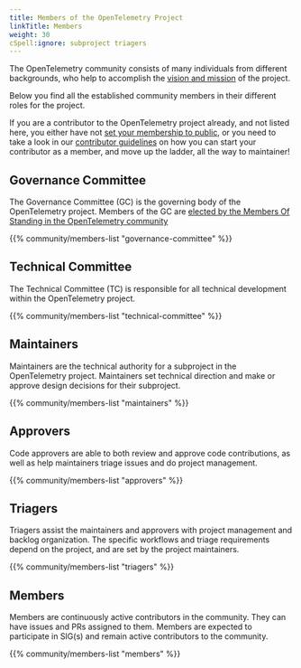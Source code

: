 ```yaml
---
title: Members of the OpenTelemetry Project
linkTitle: Members
weight: 30
cSpell:ignore: subproject triagers
---
```


The OpenTelemetry community consists of many individuals from different
backgrounds, who help to accomplish the
[vision and mission](/community/mission/) of the project.

Below you find all the established community members in their different roles
for the project.

If you are a contributor to the OpenTelemetry project already, and not listed
here, you either have not
[set your membership to public](https://docs.github.com/en/account-and-profile/setting-up-and-managing-your-personal-account-on-github/managing-your-membership-in-organizations/publicizing-or-hiding-organization-membership),
or you need to take a look in our
[contributor guidelines](https://github.com/open-telemetry/community/blob/main/guides/contributor/membership.md)
on how you can start your contributor as a member, and move up the ladder, all
the way to maintainer!

## Governance Committee

The Governance Committee (GC) is the governing body of the OpenTelemetry
project. Members of the GC are
[elected by the Members Of Standing in the OpenTelemetry community](https://github.com/open-telemetry/community/blob/main/governance-charter.md#elections)

{{% community/members-list "governance-committee" %}}

## Technical Committee

The Technical Committee (TC) is responsible for all technical development within
the OpenTelemetry project.

{{% community/members-list "technical-committee" %}}

## Maintainers

Maintainers are the technical authority for a subproject in the OpenTelemetry
project. Maintainers set technical direction and make or approve design
decisions for their subproject.

{{% community/members-list "maintainers" %}}

## Approvers

Code approvers are able to both review and approve code contributions, as well
as help maintainers triage issues and do project management.

{{% community/members-list "approvers" %}}

## Triagers

Triagers assist the maintainers and approvers with project management and
backlog organization. The specific workflows and triage requirements depend on
the project, and are set by the project maintainers.

{{% community/members-list "triagers" %}}

## Members

Members are continuously active contributors in the community. They can have
issues and PRs assigned to them. Members are expected to participate in SIG(s)
and remain active contributors to the community.

{{% community/members-list "members" %}}
